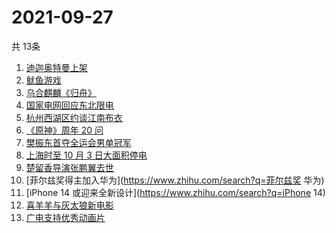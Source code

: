 # 2021-09-27
  共 13条

  <!-- BEGIN -->
  <!-- 最后更新时间:Mon Sep 27 2021 10:11:43 GMT+0000 (Coordinated Universal Time) -->
  1. [迪迦奥特曼上架](https://www.zhihu.com/search?q=迪迦奥特曼)
1. [鱿鱼游戏](https://www.zhihu.com/search?q=鱿鱼游戏)
1. [乌合麒麟《归舟》](https://www.zhihu.com/search?q=乌合麒麟)
1. [国家电网回应东北限电](https://www.zhihu.com/search?q=东北限电)
1. [杭州西湖区约谈江南布衣](https://www.zhihu.com/search?q=江南布衣)
1. [《原神》周年 20 问](https://www.zhihu.com/search?q=原神)
1. [樊振东首夺全运会男单冠军](https://www.zhihu.com/search?q=樊振东)
1. [上海时至 10 月 3 日大面积停电](https://www.zhihu.com/search?q=上海停电)
1. [楚留香导演张鹏翼去世](https://www.zhihu.com/search?q=张鹏翼)
1. [菲尔兹奖得主加入华为](https://www.zhihu.com/search?q=菲尔兹奖 华为)
1. [iPhone 14 或迎来全新设计](https://www.zhihu.com/search?q=iPhone 14)
1. [喜羊羊与灰太狼新电影](https://www.zhihu.com/search?q=喜羊羊与灰太狼)
1. [广电支持优秀动画片](https://www.zhihu.com/search?q=动画片)
  <!-- END -->
  